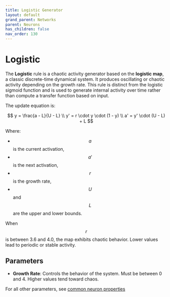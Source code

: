 ```yaml
---
title: Logistic Generator
layout: default
grand_parent: Networks
parent: Neurons
has_children: false
nav_order: 130
---
```


# Logistic

The **Logistic** rule is a chaotic activity generator based on the **logistic map**, a classic discrete-time dynamical system. It produces oscillating or chaotic activity depending on the growth rate. This rule is distinct from the logistic sigmoid function and is used to generate internal activity over time rather than compute a transfer function based on input.

The update equation is:

$$
y = \frac{a - L}{U - L} \\
y' = r \cdot y \cdot (1 - y) \\
a' = y' \cdot (U - L) + L
$$

Where:

- $$a$$ is the current activation,
- $$a'$$ is the next activation,
- $$r$$ is the growth rate,
- $$U$$ and $$L$$ are the upper and lower bounds.

When $$r$$ is between 3.6 and 4.0, the map exhibits chaotic behavior. Lower values lead to periodic or stable activity.

## Parameters

- **Growth Rate**: Controls the behavior of the system. Must be between 0 and 4. Higher values tend toward chaos.

For all other parameters, see [common neuron properties](/docs/network/neurons/index#common-neuron-properties)
